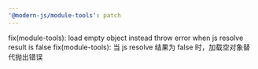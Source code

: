 ```yaml
---
'@modern-js/module-tools': patch
---
```


fix(module-tools): load empty object instead throw error when js resolve result is false
fix(module-tools): 当 js resolve 结果为 false 时，加载空对象替代抛出错误
